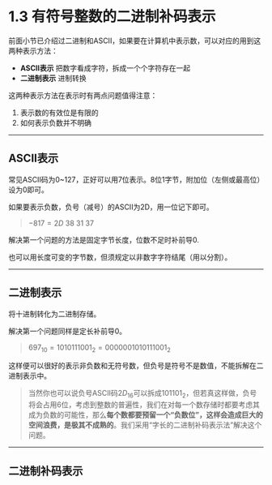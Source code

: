 # 1.3 有符号整数的二进制补码表示

前面小节已介绍过二进制和ASCII，如果要在计算机中表示数，可以对应的用到这两种表示方法：

* **ASCII表示** 把数字看成字符，拆成一个个字符存在一起
* **二进制表示** 进制转换

这两种表示方法在表示时有两点问题值得注意：

1. 表示数的有效位是有限的
2. 如何表示负数并不明确

---------------------------------------------

## ASCII表示

常见ASCII码为0~127，正好可以用7位表示。8位1字节，附加位（左侧或最高位）设为0即可。

如果要表示负数，负号（减号）的ASCII为2D，用一位记下即可。

> $-817=2D~38~31~37$

解决第一个问题的方法是固定字节长度，位数不足时补前导0.

也可以用长度可变的字节数，但须规定以非数字字符结尾（用以分割）。

----------------------------------

## 二进制表示

将十进制转化为二进制存储。

解决第一个问题同样是定长补前导0。

> $697_{10}=1010111001_2=0000001010111001_2$

这样便可以很好的表示非负数和无符号数，但负号是符号不是数值，不能拆解在二进制表示中。

> 当然你也可以说负号ASCII码$2D_{16}$可以拆成$101101_2$，但若真这样做，负号将会占用6位，考虑到整数的普遍性，我们在对每一个数存储时都要考虑其成为负数的可能性，那么**每个数都要预留一个“负数位”，这样会造成巨大的空间浪费，是极其不成熟的**。我们采用“字长的二进制补码表示法”解决这个问题。

----------------------

## 二进制补码表示

